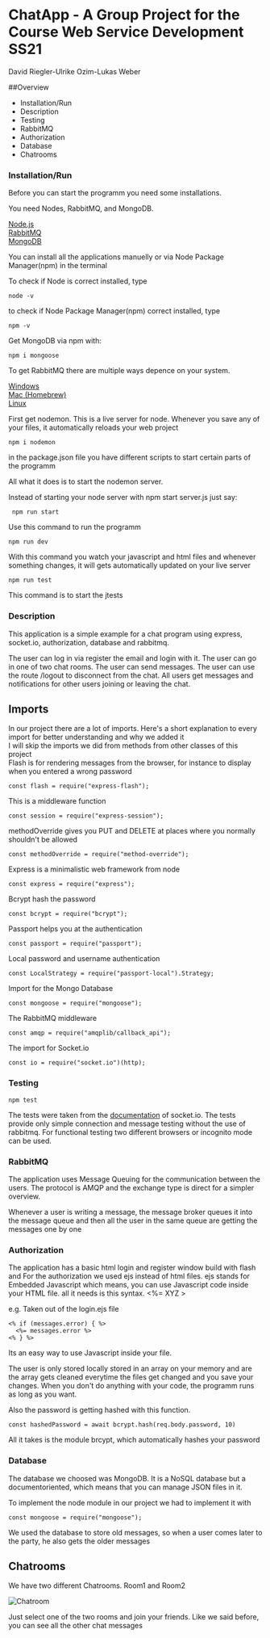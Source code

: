 # ChatApp - A Group Project for the Course Web Service Development SS21
David Riegler-Ulrike Ozim-Lukas Weber

##Overview

* Installation/Run
* Description
* Testing
* RabbitMQ
* Authorization
* Database
* Chatrooms


### Installation/Run

Before you can start the programm you need some installations.

You need Nodes, RabbitMQ, and MongoDB.

[Node.js](https://nodejs.org/en/) \
[RabbitMQ](https://www.rabbitmq.com/download.html) \
[MongoDB](https://www.mongodb.com)

You can install all the applications manuelly or via Node Package Manager(npm) in the terminal

To check if Node is correct installed, type

```
node -v
```

to check if Node Package Manager(npm) correct installed, type

```
npm -v
```

Get MongoDB via npm with:

```
npm i mongoose
```

To get RabbitMQ there are multiple ways depence on your system. 
 
[Windows](https://www.rabbitmq.com/install-windows.html) \
[Mac (Homebrew)](https://www.rabbitmq.com/install-homebrew.html) \
[Linux](https://www.rabbitmq.com/install-debian.html)

First get nodemon. This is a live server for node. Whenever you save any of your files, it automatically reloads your web project

```
npm i nodemon
```

in the package.json file you have different scripts to start certain parts of the programm

All what it does is to start the nodemon server. 

Instead of starting your node server with npm start server.js just say:


   ```
    npm run start
   ```
    
   Use this command to run the programm
    
    
   ```
   npm run dev
   ```
   
   With this command you watch your javascript and html files and whenever something changes, it will gets automatically updated on your live server
    
    
  ```
  npm run test
  ```

  This command is to start the jtests


### Description

This application is a simple example for a chat program using express, socket.io, authorization, database and rabbitmq.

The user can log in via register the email and login with it.
The user can go in one of two chat rooms.
The user can send messages.
The user can use the route /logout to disconnect from the chat.
All users get messages and notifications for other users joining or leaving the chat.


## Imports

In our project there are a lot of imports. Here's a short explanation to every import for better understanding and why we added it \
I will skip the imports we did from methods from other classes of this project \
Flash is for rendering messages from the browser, for instance  to display when you entered a wrong password
```
const flash = require("express-flash");
```
This is a middleware function
```
const session = require("express-session");
```
methodOverride gives you PUT and DELETE at places where you normally shouldn't be allowed
```
const methodOverride = require("method-override");
```
Express is a minimalistic web framework from node
```
const express = require("express");
```
Bcrypt hash the password
```
const bcrypt = require("bcrypt");
```
Passport helps you at the authentication
```
const passport = require("passport");
```
Local password and username authentication
```
const LocalStrategy = require("passport-local").Strategy;
```
Import for the Mongo Database
```
const mongoose = require("mongoose");
```
The RabbitMQ middleware
```
const amqp = require("amqplib/callback_api");
```
The import for Socket.io
```
const io = require("socket.io")(http);
```


### Testing

```
npm test
```
The tests were taken from the [documentation](https://socket.io/docs/v4/testing/) of socket.io.
The tests provide only simple connection and message testing without the use of rabbitmq.
For functional testing two different browsers or incognito mode can be used.

### RabbitMQ

The application uses Message Queuing for the communication between the users.
The protocol is AMQP and the exchange type is direct for a simpler overview.

Whenever a user is writing a message, the message broker queues it into the message queue and then all the user in the same queue are getting the messages one by one 

### Authorization

The application has a basic html login and register window build with flash and 
For the authorization we used ejs instead of html files. ejs stands for Embedded Javascript which means, you can use Javascript code inside your HTML file. all it needs is this syntax. <%= XYZ >

e.g.
Taken out of the login.ejs file

```
<% if (messages.error) { %>
  <%= messages.error %>
<% } %>
```


Its an easy way to use Javascript inside your file. 

The user is only stored locally stored in an array on your memory and are the array gets cleaned everytime the files get changed and you save your changes. When you don't do anything with your code, the programm runs as long as you want.

Also the password is getting hashed with this function.

```
const hashedPassword = await bcrypt.hash(req.body.password, 10)
```

All it takes is the module brcypt, which automatically hashes your password


### Database

The database we choosed was MongoDB. It is a NoSQL database but a documentoriented, which means that you can manage JSON files in it.

To implement the node module in our project we had to implement it with

```
const mongoose = require("mongoose");
```

We used the database to store old messages, so when a user comes later to the party, he also gets the older messages


## Chatrooms

We have two different Chatrooms. Room1 and Room2 

![Chatroom](/media/chatroom)

Just select one of the two rooms and join your friends.
Like we said before, you can see all the other chat messages


